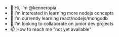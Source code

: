 - 👋 Hi, I’m @kenneropia
- 👀 I’m interested in learning more nodejs concepts
- 🌱 I’m currently learning react/nodejs/mongodb
- 💞️ I’m looking to collaborate on junior dev projects
- 📫 How to reach me "not yet available"

<!---
kenneropia/kenneropia is a ✨ special ✨ repository because its `README.md` (this file) appears on your GitHub profile.
You can click the Preview link to take a look at your changes.
--->
